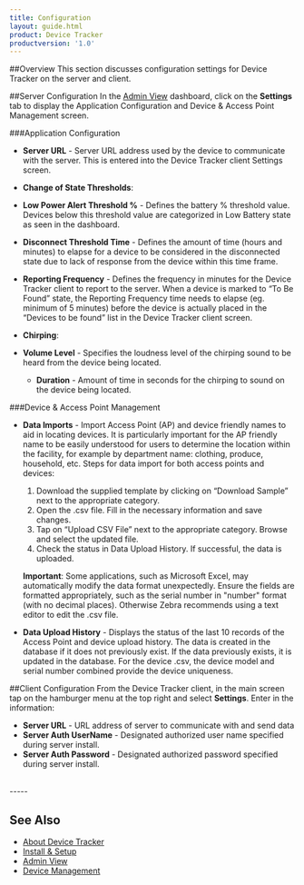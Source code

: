 ```yaml
---
title: Configuration
layout: guide.html
product: Device Tracker
productversion: '1.0'
---
```


##Overview
This section discusses configuration settings for Device Tracker on the server and client.

##Server Configuration
In the [Admin View](../admin) dashboard, click on the **Settings** tab to display the Application Configuration and Device & Access Point Management screen. 

###Application Configuration
* **Server URL** - Server URL address used by the device to communicate with the server. This is entered into the Device Tracker client Settings screen.

* **Change of State Thresholds**:
 * **Low Power Alert Threshold %** - Defines the battery % threshold value. Devices below this threshold value are categorized in Low Battery state as seen in the dashboard.
 * **Disconnect Threshold Time** - Defines the amount of time (hours and minutes) to elapse for a device to be considered in the disconnected state due to lack of response from the device within this time frame.

* **Reporting Frequency** - Defines the frequency in minutes for the Device Tracker client to report to the server. When a device is marked to “To Be Found” state, the Reporting Frequency time needs to elapse (eg. minimum of 5 minutes) before the device is actually placed in the “Devices to be found” list in the Device Tracker client screen.

* **Chirping**:
 * **Volume Level** - Specifies the loudness level of the chirping sound to be heard from the device being located.
     * **Duration** - Amount of time in seconds for the chirping to sound on the device being located.


###Device & Access Point Management
* **Data Imports** - Import Access Point (AP) and device friendly names to aid in locating devices. It is particularly important for the AP friendly name to be easily understood for users to determine the location within the facility, for example by department name: clothing, produce, household, etc. Steps for data import for both access points and devices:
    1.	Download the supplied template by clicking on “Download Sample” next to the appropriate category.
    2.	Open the .csv file. Fill in the necessary information and save changes.  
    3.	Tap on “Upload CSV File” next to the appropriate category. Browse and select the updated file. 
    4.	Check the status in Data Upload History. If successful, the data is uploaded. 

    **Important**: Some applications, such as Microsoft Excel, may automatically modify the data format unexpectedly. Ensure the fields are formatted appropriately, such as the serial number in "number" format (with no decimal places). Otherwise Zebra recommends using a text editor to edit the .csv file. 

* **Data Upload History** - Displays the status of the last 10 records of the Access Point and device upload history. The data is created in the database if it does not previously exist. If the data previously exists, it is updated in the database. For the device .csv, the device model and serial number combined provide the device uniqueness.

##Client Configuration
From the Device Tracker client, in the main screen tap on the hamburger menu at the top right and select **Settings**.  Enter in the information:

* **Server URL** - URL address of server to communicate with and send data
* **Server Auth UserName** - Designated authorized user name specified during server install.   
* **Server Auth Password** - Designated authorized password specified during server install.


<br>
-----

## See Also

* [About Device Tracker](../about)
* [Install & Setup](../setup)
* [Admin View](../admin)
* [Device Management](../mgmt)
